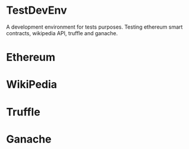 # TestDevEnv
 A development environment for tests purposes. Testing ethereum smart contracts, wikipedia API, truffle and ganache.


# Ethereum

# WikiPedia

# Truffle

# Ganache

